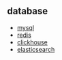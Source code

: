 ## database

* [mysql](mysql.md)
* [redis](redis.md)
* [clickhouse](clickhouse.md)
* [elasticsearch](elasticsearch.md)

